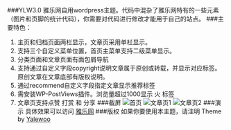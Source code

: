 ###YLW3.0
雅乐网自用wordpress主题。代码中混杂了雅乐网特有的一些元素（图片和页脚的统计代码），你需要对代码进行修改才能用于自己的站点。
###主要特色：
 1. 主页和归档页面两栏显示，文章页采用单栏显示。
 2. 支持三个自定义菜单位置，首页主菜单支持二级菜单显示。
 3. 分类页面和文章页面有面包屑导航
 4. 支持通过自定义字段copyright说明文章属于原创或转载，并显示对应标签。原创文章在文章底部有版权说明。
 5. 通过recommend自定义字段指定文章显示推荐标签
 6. 需安装WP-PostViews插件。浏览量超过1000显示 火 标签
 7. 文章页支持点赞 打赏 和 分享
###截屏
![首页][1]
![文章页1][2]
![文章页2][3]
###演示
具体效果可以访问 [雅乐网][4]
###版权
如果你要使用本主题，请注明 Theme by [Yalewoo][5]
 
 


  [1]: https://github.com/yalewoo/YLW3/blob/master/img/screen/screen1.png
  [2]: https://github.com/yalewoo/YLW3/blob/master/img/screen/scrn20170314170305.png
  [3]: https://github.com/yalewoo/YLW3/blob/master/img/screen/scrn20170314170357.png
  [4]: http://www.yalewoo.com
  [5]: http://www.yalewoo.com/ylw3.html